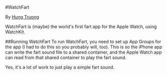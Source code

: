 #WatchFart

By [Hung Truong](http://www.hung-truong.com/)

WatchFart is (maybe) the world's first fart app for the Apple Watch, using WatchKit.

##Running WatchFart
To run WatchFart, you need to set up App Groups for the app (I had to do this so you probably will, too). This is so the iPhone app can write the fart sound file to a shared container, and the Apple Watch app can read from that shared container to play the fart sound.

Yes, it's a lot of work to just play a simple fart sound.
